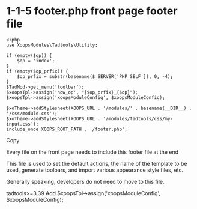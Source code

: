 # 1-1-5 footer.php front page footer file

```text
<?php
use XoopsModules\Tadtools\Utility;

if (empty($op)) {
    $op = 'index';
}
if (empty($op_prfix)) {
    $op_prfix = substr(basename($_SERVER['PHP_SELF']), 0, -4);
}
$TadMod->get_menu('toolbar');
$xoopsTpl->assign('now_op', "{$op_prfix}_{$op}");
$xoopsTpl->assign('xoopsModuleConfig', $xoopsModuleConfig);

$xoTheme->addStylesheet(XOOPS_URL . '/modules/' . basename(__DIR__) . '/css/module.css');
$xoTheme->addStylesheet(XOOPS_URL . '/modules/tadtools/css/my-input.css');
include_once XOOPS_ROOT_PATH . '/footer.php';
```

Copy

Every file on the front page needs to include this footer file at the end

This file is used to set the default actions, the name of the template to be used, generate toolbars, and import various appearance style files, etc.

Generally speaking, developers do not need to move to this file.

tadtools&gt;=3.39 Add $xoopsTpl-&gt;assign\('xoopsModuleConfig', $xoopsModuleConfig\);

